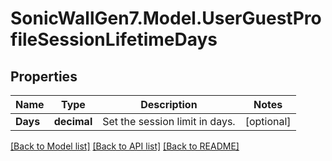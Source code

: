 # SonicWallGen7.Model.UserGuestProfileSessionLifetimeDays

## Properties

Name | Type | Description | Notes
------------ | ------------- | ------------- | -------------
**Days** | **decimal** | Set the session limit in days. | [optional] 

[[Back to Model list]](../README.md#documentation-for-models) [[Back to API list]](../README.md#documentation-for-api-endpoints) [[Back to README]](../README.md)

